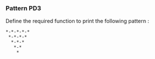 ### Pattern PD3

Define the required function to print the following pattern :

```text
*-*-*-*-*
 *-*-*-*
  *-*-*
   *-*
    *
```
